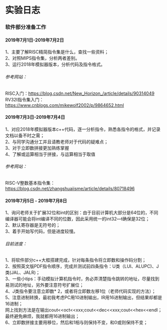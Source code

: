# 实验日志

### 软件部分准备工作
#### 2019年7月1日-2019年7月2日
1、主要了解RISC精简指令集是什么，查找一些资料；  
2、对照MIPS指令集，分析两者差别。  
3、运行2018年模拟器版本，分析代码及指令格式。  
###### 参考网站：
RISC入门：https://blog.csdn.net/New_Horizon_/article/details/90314049  
RV32I指令集入门：https://www.cnblogs.com/mikewolf2002/p/9864652.html 

#### 2019年7月3日-2019年7月4日 
1、对应2018年模拟器版本c++代码，逐一分析指令，熟悉各指令的格式，并记录文档以备不时之需；  
2、与同学沟通分工并且请教老师对于代码的疑难点；  
3、对于立即数拼接更加熟练掌握  
4、了解或运算相当于拼接，与运算相当于取值 
###### 参考网站： 
RISC-V整数基本指令集： https://blog.csdn.net/zhangshuaiisme/article/details/80718496 

#### 2019年7月5日 -  2019年7月8日
1、询问老师关于扩展32位和int的区别：由于目前计算机大部分是64位的，不同编译器可能会将int编译不同的位数，因此采用统一的int32—t确保是32位；  
2、默认寄存器是无符号的；  
3、着手开始写代码，但是进度较慢。   

###### 目前进度：
1、将软件部分c++大框搭建完成，针对每条指令将立即数和操作码分割；     
2、按照英文版PDF指令顺序，完成并测试前四条指令：U类（LUI、ALUPC)、J类(JAL、JALR)；     
3、一些小tips：手动模拟计算机指令时，务必弄清楚指令跳转的地址，尽量找到易测试的地址，另外要注意符号扩展位；      
4、J类指令要注意立即数* 2，或者将立即数左移1位（老师代码实现的方法）；   
5、注意进制转换，最初我考虑PC用10进制输出，IR用16进制输出，但结果却都是16进制；    
  网上找到方法是在输出cout<<oct<<xxx;cout<<dec<<xxx;cout<<hex<<endl；  
  最终避免麻烦，我就都用16进制输出；  
6、立即数拼接主要用移位，然后和1相与则保持不变，和0或则保持不变；    

  
  

